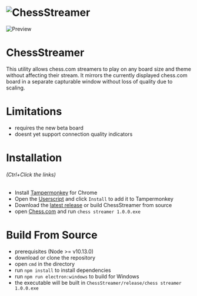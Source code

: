 # ![ChessStreamer](https://raw.github.com/SmallFont/ChessStreamer/master/doc/logo.png)
![Preview](https://raw.github.com/SmallFont/ChessStreamer/master/doc/preview.gif)

# ChessStreamer
This utility allows chess.com streamers to play on any board size and theme without affecting their stream.
It mirrors the currently displayed chess.com board in a separate capturable window without loss of quality due to scaling.

# Limitations
- requires the new beta board
- doesnt yet support connection quality indicators

# Installation 
###### (Ctrl+Click the links)
- Install [Tampermonkey](https://chrome.google.com/webstore/detail/tampermonkey/dhdgffkkebhmkfjojejmpbldmpobfkfo?hl=en) for Chrome 
- Open the [Userscript](https://github.com/SmallFont/ChessStreamer/raw/master/chessStreamer.user.js) and click `Install` to add it to Tampermonkey
- Download the [latest release](https://github.com/SmallFont/ChessStreamer/releases/download/v1.0.0/chess.streamer.1.0.0.exe) or build ChessStreamer from source
- open [Chess.com](https://chess.com/live) and run `chess streamer 1.0.0.exe` 

# Build From Source
- prerequisites (Node >= v10.13.0)
- download or clone the repository
- open `cmd` in the directory
- run `npm install` to install dependencies
- run `npm run electron:windows` to build for Windows
- the executable will be built in `ChessStreamer/release/chess streamer 1.0.0.exe`